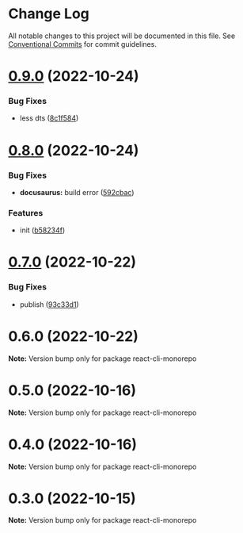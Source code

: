 # Change Log

All notable changes to this project will be documented in this file.
See [Conventional Commits](https://conventionalcommits.org) for commit guidelines.

# [0.9.0](https://github.com/fupengl/react-cli/compare/v0.8.0...v0.9.0) (2022-10-24)

### Bug Fixes

- less dts ([8c1f584](https://github.com/fupengl/react-cli/commit/8c1f5846389c5ea1cdd82213a5ad1373c4e1cdb2))

# [0.8.0](https://github.com/fupengl/react-cli/compare/v0.7.0...v0.8.0) (2022-10-24)

### Bug Fixes

- **docusaurus:** build error ([592cbac](https://github.com/fupengl/react-cli/commit/592cbacfcde71660fc2ac2381e9aab3ba5342001))

### Features

- init ([b58234f](https://github.com/fupengl/react-cli/commit/b58234f71adc1500532d9cfeb2d3d0bb72f734ce))

# [0.7.0](https://github.com/fupengl/react-cli/compare/v0.6.0...v0.7.0) (2022-10-22)

### Bug Fixes

- publish ([93c33d1](https://github.com/fupengl/react-cli/commit/93c33d147801a5f511f0cb43234b819dec08a1c9))

# 0.6.0 (2022-10-22)

**Note:** Version bump only for package react-cli-monorepo

# 0.5.0 (2022-10-16)

**Note:** Version bump only for package react-cli-monorepo

# 0.4.0 (2022-10-16)

**Note:** Version bump only for package react-cli-monorepo

# 0.3.0 (2022-10-15)

**Note:** Version bump only for package react-cli-monorepo
